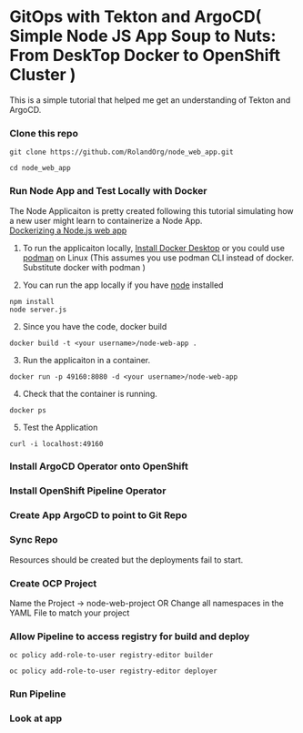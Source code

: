 # GitOps with Tekton and ArgoCD( Simple Node JS App Soup to Nuts: From DeskTop Docker to OpenShift Cluster )

This is a simple tutorial that helped me get an understanding of Tekton and ArgoCD.  

### Clone this repo
```
git clone https://github.com/RolandOrg/node_web_app.git

cd node_web_app
```

### Run Node App and Test Locally with Docker 

The Node Applicaiton is pretty created following this tutorial simulating how a new user might learn to containerize a Node App.  
[Dockerizing a Node.js web app](https://nodejs.org/fr/docs/guides/nodejs-docker-webapp/)

1. To run the applicaiton locally, [Install Docker Desktop](https://www.docker.com/products/docker-desktop) or you could use [podman](https://podman.io/) on Linux (This assumes you use podman CLI instead of docker.  Substitute docker <command> with podman <command>)

2. You can run the app locally if you have [node](https://nodejs.org/en/) installed

```
npm install 
node server.js

```

2. Since you have the code, docker build

```
docker build -t <your username>/node-web-app .
```
3. Run the applicaiton in a container.
```
docker run -p 49160:8080 -d <your username>/node-web-app

```

4. Check that the container is running.
```
docker ps
```

5. Test the Application 

```
curl -i localhost:49160

```


### Install ArgoCD Operator onto OpenShift 

### Install OpenShift Pipeline Operator 

### Create App ArgoCD to point to Git Repo 

### Sync Repo 
Resources should be created but the deployments fail to start.  

### Create OCP Project 
Name the Project -> node-web-project
OR Change all namespaces in the YAML File to match your project  

### Allow Pipeline to access registry for build and deploy
```
oc policy add-role-to-user registry-editor builder

oc policy add-role-to-user registry-editor deployer
```

### Run Pipeline 

### Look at app 




